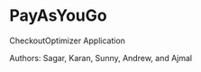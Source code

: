 PayAsYouGo
==========
CheckoutOptimizer Application

Authors: Sagar, Karan, Sunny, Andrew, and Ajmal
